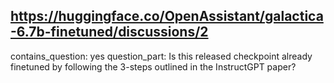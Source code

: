## https://huggingface.co/OpenAssistant/galactica-6.7b-finetuned/discussions/2

contains_question: yes
question_part: Is this released checkpoint already finetuned by following the 3-steps outlined in the InstructGPT paper?